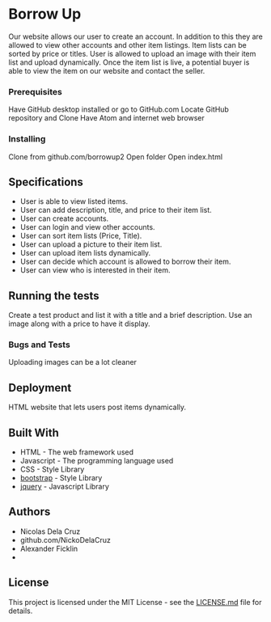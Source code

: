 # Borrow Up

Our website allows our user to create an account. In addition to this they are allowed to view other accounts and other item listings.
Item lists can be sorted by price or titles. User is allowed to upload an image with their item list and upload dynamically.
Once the item list is live, a potential buyer is able to view the item on our website and contact the seller.



### Prerequisites
Have GitHub desktop installed or go to GitHub.com
Locate GitHub repository and Clone
Have Atom and internet web browser


### Installing
Clone from github.com/borrowup2
Open folder
Open index.html


## Specifications

  * User is able to view listed items.
  * User can add description, title, and price to their item list.
  * User can create accounts.
  * User can login and view other accounts.
  * User can sort item lists (Price, Title).
  * User can upload a picture to their item list.
  * User can upload item lists dynamically.
  * User can decide which account is allowed to borrow their item.
  * User can view who is interested in their item.



## Running the tests
Create a test product and list it with a title and a brief description. Use an image along with a price to have it display.


### Bugs and Tests

Uploading images can be a lot cleaner


## Deployment

HTML website that lets users post items dynamically.

## Built With

* HTML - The web framework used
* Javascript - The programming language used
* CSS - Style Library
* [bootstrap](https://getbootstrap.com/docs/3.3/) - Style Library
* [jquery](https://jquery.com/download/) - Javascript Library

## Authors

*  Nicolas Dela Cruz
*  github.com/NickoDelaCruz
*  Alexander Ficklin
*  


## License

This project is licensed under the MIT License - see the [LICENSE.md](LICENSE.md) file for details.
